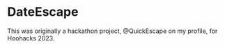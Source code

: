 <h1> DateEscape </h1>




<p> This was originally a hackathon project, @QuickEscape on my profile, for Hoohacks 2023. </p>
